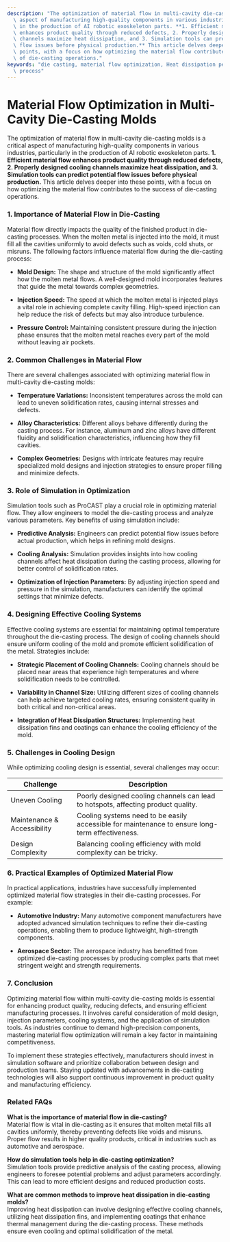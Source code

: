 ```yaml
---
description: "The optimization of material flow in multi-cavity die-casting molds is a critical\
  \ aspect of manufacturing high-quality components in various industries, particularly\
  \ in the production of AI robotic exoskeleton parts. **1. Efficient material flow\
  \ enhances product quality through reduced defects, 2. Properly designed cooling\
  \ channels maximize heat dissipation, and 3. Simulation tools can predict potential\
  \ flow issues before physical production.** This article delves deeper into these\
  \ points, with a focus on how optimizing the material flow contributes to the success\
  \ of die-casting operations."
keywords: "die casting, material flow optimization, Heat dissipation performance, Die casting\
  \ process"
---
```

# Material Flow Optimization in Multi-Cavity Die-Casting Molds

The optimization of material flow in multi-cavity die-casting molds is a critical aspect of manufacturing high-quality components in various industries, particularly in the production of AI robotic exoskeleton parts. **1. Efficient material flow enhances product quality through reduced defects, 2. Properly designed cooling channels maximize heat dissipation, and 3. Simulation tools can predict potential flow issues before physical production.** This article delves deeper into these points, with a focus on how optimizing the material flow contributes to the success of die-casting operations.

### 1. Importance of Material Flow in Die-Casting

Material flow directly impacts the quality of the finished product in die-casting processes. When the molten metal is injected into the mold, it must fill all the cavities uniformly to avoid defects such as voids, cold shuts, or misruns. The following factors influence material flow during the die-casting process:

- **Mold Design:** The shape and structure of the mold significantly affect how the molten metal flows. A well-designed mold incorporates features that guide the metal towards complex geometries.
  
- **Injection Speed:** The speed at which the molten metal is injected plays a vital role in achieving complete cavity filling. High-speed injection can help reduce the risk of defects but may also introduce turbulence.

- **Pressure Control:** Maintaining consistent pressure during the injection phase ensures that the molten metal reaches every part of the mold without leaving air pockets.

### 2. Common Challenges in Material Flow

There are several challenges associated with optimizing material flow in multi-cavity die-casting molds:

- **Temperature Variations:** Inconsistent temperatures across the mold can lead to uneven solidification rates, causing internal stresses and defects.

- **Alloy Characteristics:** Different alloys behave differently during the casting process. For instance, aluminum and zinc alloys have different fluidity and solidification characteristics, influencing how they fill cavities.

- **Complex Geometries:** Designs with intricate features may require specialized mold designs and injection strategies to ensure proper filling and minimize defects.

### 3. Role of Simulation in Optimization

Simulation tools such as ProCAST play a crucial role in optimizing material flow. They allow engineers to model the die-casting process and analyze various parameters. Key benefits of using simulation include:

- **Predictive Analysis:** Engineers can predict potential flow issues before actual production, which helps in refining mold designs.
  
- **Cooling Analysis:** Simulation provides insights into how cooling channels affect heat dissipation during the casting process, allowing for better control of solidification rates.

- **Optimization of Injection Parameters:** By adjusting injection speed and pressure in the simulation, manufacturers can identify the optimal settings that minimize defects.

### 4. Designing Effective Cooling Systems

Effective cooling systems are essential for maintaining optimal temperature throughout the die-casting process. The design of cooling channels should ensure uniform cooling of the mold and promote efficient solidification of the metal. Strategies include:

- **Strategic Placement of Cooling Channels:** Cooling channels should be placed near areas that experience high temperatures and where solidification needs to be controlled.

- **Variability in Channel Size:** Utilizing different sizes of cooling channels can help achieve targeted cooling rates, ensuring consistent quality in both critical and non-critical areas.

- **Integration of Heat Dissipation Structures:** Implementing heat dissipation fins and coatings can enhance the cooling efficiency of the mold.

### 5. Challenges in Cooling Design

While optimizing cooling design is essential, several challenges may occur:

| Challenge                | Description                                                                 |
|--------------------------|-----------------------------------------------------------------------------|
| Uneven Cooling           | Poorly designed cooling channels can lead to hotspots, affecting product quality. |
| Maintenance & Accessibility| Cooling systems need to be easily accessible for maintenance to ensure long-term effectiveness. |
| Design Complexity        | Balancing cooling efficiency with mold complexity can be tricky.             |

### 6. Practical Examples of Optimized Material Flow

In practical applications, industries have successfully implemented optimized material flow strategies in their die-casting processes. For example:

- **Automotive Industry:** Many automotive component manufacturers have adopted advanced simulation techniques to refine their die-casting operations, enabling them to produce lightweight, high-strength components.

- **Aerospace Sector:** The aerospace industry has benefitted from optimized die-casting processes by producing complex parts that meet stringent weight and strength requirements.

### 7. Conclusion

Optimizing material flow within multi-cavity die-casting molds is essential for enhancing product quality, reducing defects, and ensuring efficient manufacturing processes. It involves careful consideration of mold design, injection parameters, cooling systems, and the application of simulation tools. As industries continue to demand high-precision components, mastering material flow optimization will remain a key factor in maintaining competitiveness. 

To implement these strategies effectively, manufacturers should invest in simulation software and prioritize collaboration between design and production teams. Staying updated with advancements in die-casting technologies will also support continuous improvement in product quality and manufacturing efficiency.

### Related FAQs

**What is the importance of material flow in die-casting?**  
Material flow is vital in die-casting as it ensures that molten metal fills all cavities uniformly, thereby preventing defects like voids and misruns. Proper flow results in higher quality products, critical in industries such as automotive and aerospace.

**How do simulation tools help in die-casting optimization?**  
Simulation tools provide predictive analysis of the casting process, allowing engineers to foresee potential problems and adjust parameters accordingly. This can lead to more efficient designs and reduced production costs.

**What are common methods to improve heat dissipation in die-casting molds?**  
Improving heat dissipation can involve designing effective cooling channels, utilizing heat dissipation fins, and implementing coatings that enhance thermal management during the die-casting process. These methods ensure even cooling and optimal solidification of the metal.
